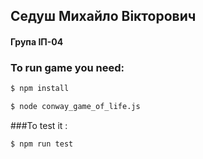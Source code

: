 ## Cедуш Михайло Вікторович
#### Група ІП-04

### To run game you need: 

```bash
$ npm install
```

```bash
$ node conway_game_of_life.js
```
###To test it :

```bash
$ npm run test
```
